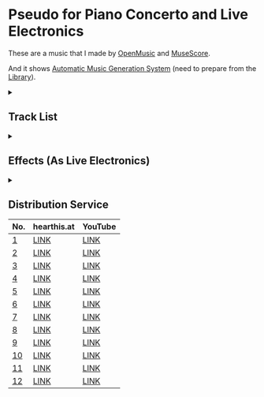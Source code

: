 # Pseudo for Piano Concerto and Live Electronics

These are a music that I made by [OpenMusic](https://forum.ircam.fr/projects/detail/openmusic/) and [MuseScore](https://musescore.org/).

And it shows [Automatic Music Generation System](https://github.com/Uchida16104/OpenMusic-works/tree/main/Pseudo%20for%20Piano%20Concerto%20and%20Live%20Electronics/elements) (need to prepare from the [Library](https://github.com/orgs/openmusic-project/repositories)).

<details><summary>
  
  ## Track List
  
</summary>
  
|No.|Title|Instruments|Forms|
|:- |:- |:- |:- |
|<p id="no1">1</p>|[Grave](https://github.com/Uchida16104/OpenMusic-works/blob/main/Pseudo%20for%20Piano%20Concerto%20and%20Live%20Electronics/out-files/Pseudo%20for%20Piano%20Concerto%20and%20Live%20Electronics%20-%201.%20Grave.pdf)|Piano, Violins, and Violincellos (Piano Trio)|One Part Form|
|<p id="no2">2</p>|[Lento](https://github.com/Uchida16104/OpenMusic-works/blob/main/Pseudo%20for%20Piano%20Concerto%20and%20Live%20Electronics/out-files/Pseudo%20for%20Piano%20Concerto%20and%20Live%20Electronics%20-%202.%20Lento.pdf)|Piano, Clarinet, and Bass Clarinet|Binary Form|
|<p id="no3">3</p>|[Larghetto](https://github.com/Uchida16104/OpenMusic-works/blob/main/Pseudo%20for%20Piano%20Concerto%20and%20Live%20Electronics/out-files/Pseudo%20for%20Piano%20Concerto%20and%20Live%20Electronics%20-%203.%20Larghetto.pdf)|4 Strings (String Quartet)|Ternary Form|
|<p id="no4">4</p>|[Adagio](https://github.com/Uchida16104/OpenMusic-works/blob/main/Pseudo%20for%20Piano%20Concerto%20and%20Live%20Electronics/out-files/Pseudo%20for%20Piano%20Concerto%20and%20Live%20Electronics%20-%204.%20Adagio.pdf)|4 Brass (Brass Quartet)|Ternary Form|
|<p id="no5">5</p>|[Andantino](https://github.com/Uchida16104/OpenMusic-works/blob/main/Pseudo%20for%20Piano%20Concerto%20and%20Live%20Electronics/out-files/Pseudo%20for%20Piano%20Concerto%20and%20Live%20Electronics%20-%205.%20Andantino.pdf)|4 Woodwinds (Woodwind Quartet)|Ternary Form|
|<p id="no6">6</p>|[Allegro](https://github.com/Uchida16104/OpenMusic-works/blob/main/Pseudo%20for%20Piano%20Concerto%20and%20Live%20Electronics/out-files/Pseudo%20for%20Piano%20Concerto%20and%20Live%20Electronics%20-%206.%20Allegro.pdf)|3 Harps (Harp Trio)|Sonata Form|
|<p id="no7">7</p>|[Moderato](https://github.com/Uchida16104/OpenMusic-works/blob/main/Pseudo%20for%20Piano%20Concerto%20and%20Live%20Electronics/out-files/Pseudo%20for%20Piano%20Concerto%20and%20Live%20Electronics%20-%207.%20Moderato.pdf)|Strings, Woodwinds, and Brass (Orchestra)|Variation Form|
|<p id="no8">8</p>|[Vivace](https://github.com/Uchida16104/OpenMusic-works/blob/main/Pseudo%20for%20Piano%20Concerto%20and%20Live%20Electronics/out-files/Pseudo%20for%20Piano%20Concerto%20and%20Live%20Electronics%20-%208.%20Vivace.pdf)|Strings, Woodwinds, and Brass (Orchestra)|Minor Rondo Form|
|<p id="no9">9</p>|[Presto](https://github.com/Uchida16104/OpenMusic-works/blob/main/Pseudo%20for%20Piano%20Concerto%20and%20Live%20Electronics/out-files/Pseudo%20for%20Piano%20Concerto%20and%20Live%20Electronics%20-%209.%20Presto.pdf)|Bassoon, Bass Oboe, and Bass Clarinet (Trio d'anches)|Grand Rondo Form|
|<p id="no10">10</p>|[Largo](https://github.com/Uchida16104/OpenMusic-works/blob/main/Pseudo%20for%20Piano%20Concerto%20and%20Live%20Electronics/out-files/Pseudo%20for%20Piano%20Concerto%20and%20Live%20Electronics%20-%2010.%20Largo.pdf)|Piano, Strings, Woodwinds, and Brass (Piano Concerto)|Ritornello Form|
|<p id="no11">11</p>|[Andante](https://github.com/Uchida16104/OpenMusic-works/blob/902bdf2827bb991d440582c6d045977fd9af16d3/Pseudo%20for%20Piano%20Concerto%20and%20Live%20Electronics/out-files/Pseudo%20for%20Piano%20Concerto%20and%20Live%20Electronics%20-%2011.%20Andante.pdf)|Piano, Strings, Woodwinds, Brass, and Harp (Piano Concerto)|(Retrograde) Canon Form|
|<p id="no12">12|[Allegretto](https://github.com/Uchida16104/OpenMusic-works/blob/main/Pseudo%20for%20Piano%20Concerto%20and%20Live%20Electronics/out-files/Pseudo%20for%20Piano%20Concerto%20and%20Live%20Electronics%20-%2012.%20Allegretto.pdf)|Piano, Strings, Woodwinds, Brass, and Harp (Piano Concerto)|Fugue Form|

</details>

<details><summary>
  
## Effects (As Live Electronics)

</summary>

|No.|Ring Modulator|Frequency Shifter|Reverb|Delay|Chorus|Vocoder|Rotary|De-Ess|Pitch Fix|Noise Gate|Simple EQ|Compress|
|:- |:- |:- |:- |:- |:- |:- |:- |:- |:- |:- |:- |:- |
|[1](#no1)| :white_check_mark: | :white_check_mark: | :white_check_mark: | :white_check_mark: |||||||||
|[2](#no2)| :white_check_mark: | :white_check_mark: | :white_check_mark: ||||||||||
|[3](#no3)| :white_check_mark: | :white_check_mark: | :white_check_mark: || :white_check_mark: ||||||||
|[4](#no4)| :white_check_mark: | :white_check_mark: | :white_check_mark: ||||||||||
|[5](#no5)| :white_check_mark: | :white_check_mark: | :white_check_mark: ||| :white_check_mark: |||||||
|[6](#no6)| :white_check_mark: | :white_check_mark: | :white_check_mark: | :white_check_mark: | :white_check_mark: || :white_check_mark: | :white_check_mark: |||||
|[7](#no7)| :white_check_mark: | :white_check_mark: | :white_check_mark: | :white_check_mark: | :white_check_mark: || :white_check_mark: | :white_check_mark: |||||
|[8](#no8)| :white_check_mark: | :white_check_mark: | :white_check_mark: | :white_check_mark: | :white_check_mark: ||| :white_check_mark: |||||
|[9](#no9)||| :white_check_mark: || :white_check_mark: |||| :white_check_mark: | :white_check_mark: | :white_check_mark: | :white_check_mark: |
|[10](#no10)| :white_check_mark: | :white_check_mark: | :white_check_mark: | :white_check_mark: |||||||||
|[11](#no11)| :white_check_mark: | :white_check_mark: | :white_check_mark: | :white_check_mark: |||||||||
|[12](#no12)| :white_check_mark: | :white_check_mark: | :white_check_mark: | :white_check_mark: |||||||||

</details>

<details><summary>
  
## Distribution Service
|No.|hearthis.at|YouTube|
|:- |:- |:- |
|[1](#no1)| [LINK](https://hearthis.at/hirotoshi-uchida-3rd/pseudo-for-piano-concerto-and-live-electronics-1-grave/) | [LINK](https://youtu.be/ZFei4EzMKYc) |
|[2](#no2)| [LINK](https://hearthis.at/hirotoshi-uchida-3rd/pseudo-for-piano-concerto-and-live-electronics-2-lento/) | [LINK](https://youtu.be/1mdzW27eGq0) |
|[3](#no3)| [LINK](https://hearthis.at/hirotoshi-uchida-3rd/pseudo-for-piano-concerto-and-live-electronics-3-larghetto/) | [LINK](https://youtu.be/J9bVUCq-UhE) |
|[4](#no4)| [LINK](https://hearthis.at/hirotoshi-uchida-3rd/pseudo-for-piano-concerto-and-live-electronics-4-adagio/) | [LINK](https://youtu.be/8aSMGYumMgw) |
|[5](#no5)| [LINK](https://hearthis.at/hirotoshi-uchida-3rd/pseudo-for-piano-concerto-and-live-electronics-5-andantino/) | [LINK](https://youtu.be/WLshZFLCPTw) |
|[6](#no6)| [LINK](https://hearthis.at/hirotoshi-uchida-3rd/pseudo-for-piano-concerto-and-live-electronics-6-allegro/) | [LINK](https://youtu.be/2Jv-PsUWziI) |
|[7](#no7)| [LINK](https://hearthis.at/hirotoshi-uchida-3rd/pseudo-for-piano-concerto-and-live-electronics-7-moderato/) | [LINK](https://youtu.be/AAUNUo2-vP0) |
|[8](#no8)| [LINK](https://hearthis.at/hirotoshi-uchida-3rd/pseudo-for-piano-concerto-and-live-electronics-8-vivace/) | [LINK](https://youtu.be/VLnChiKlzHE) |
|[9](#no9)| [LINK](https://hearthis.at/hirotoshi-uchida-3rd/pseudo-for-piano-concerto-and-live-electronics-9-presto/) | [LINK](https://youtu.be/cKfy0b7533I) |
|[10](#no10)| [LINK](https://hearthis.at/hirotoshi-uchida-3rd/pseudo-for-piano-concerto-and-live-electronics-10-largo/) | [LINK](https://youtu.be/rsA0dP1L-MY) |
|[11](#no11)| [LINK](https://hearthis.at/hirotoshi-uchida-3rd/pseudo-for-piano-concerto-and-live-electronics-11-andante/) | [LINK](https://youtu.be/KoSLut9uR3A) |
|[12](#no12)| [LINK](https://hearthis.at/hirotoshi-uchida-3rd/pseudo-for-piano-concerto-and-live-electronics-12-allegretto/) | [LINK](https://youtu.be/0BI296QeoeE) |

</summary>

18th. Aug. 2024

by Hirotoshi Uchida
